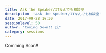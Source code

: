 ```yaml
---
title: Ask the Speaker/ITなんでも相談室
description: "Ask the Speaker/ITなんでも相談室"
date: 2017-09-28 16:30
sessionlevel: 50
author: "Coming Soon!! 氏"
category: sessions
---
```

Comming Soon!!
